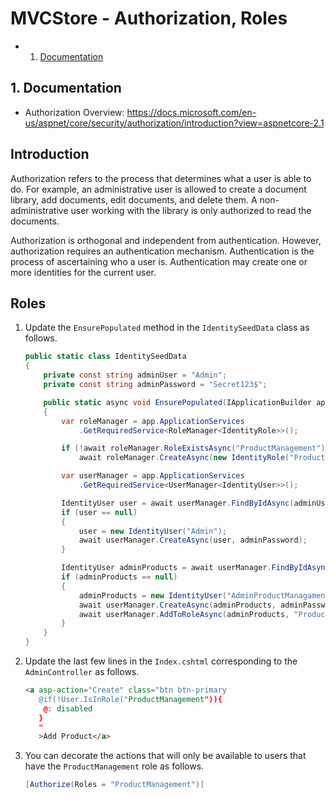 # MVCStore - Authorization, Roles

<!-- vscode-markdown-toc -->
* 1. [Documentation](#Documentation)

<!-- vscode-markdown-toc-config
	numbering=true
	autoSave=true
	/vscode-markdown-toc-config -->
<!-- /vscode-markdown-toc -->

##  1. <a name='Documentation'></a>Documentation
- Authorization Overview: https://docs.microsoft.com/en-us/aspnet/core/security/authorization/introduction?view=aspnetcore-2.1

## Introduction
Authorization refers to the process that determines what a user is able to do. For example, an administrative user is allowed to create a document library, add documents, edit documents, and delete them. A non-administrative user working with the library is only authorized to read the documents.

Authorization is orthogonal and independent from authentication. However, authorization requires an authentication mechanism. Authentication is the process of ascertaining who a user is. Authentication may create one or more identities for the current user.

## Roles

1. Update the `EnsurePopulated` method in the `IdentitySeedData` class as follows.

	```C#
	public static class IdentitySeedData
	{
		private const string adminUser = "Admin";
		private const string adminPassword = "Secret123$";

		public static async void EnsurePopulated(IApplicationBuilder app)
		{
			var roleManager = app.ApplicationServices
				.GetRequiredService<RoleManager<IdentityRole>>();

			if (!await roleManager.RoleExistsAsync("ProductManagement"))
				await roleManager.CreateAsync(new IdentityRole("ProductManagement"));

			var userManager = app.ApplicationServices
				.GetRequiredService<UserManager<IdentityUser>>();

			IdentityUser user = await userManager.FindByIdAsync(adminUser);
			if (user == null)
			{
				user = new IdentityUser("Admin");
				await userManager.CreateAsync(user, adminPassword);
			}

			IdentityUser adminProducts = await userManager.FindByIdAsync("AdminProductManagament");
			if (adminProducts == null)
			{
				adminProducts = new IdentityUser("AdminProductManagament");
				await userManager.CreateAsync(adminProducts, adminPassword);
				await userManager.AddToRoleAsync(adminProducts, "ProductManagement");
			}
		}
	}
	```

2. Update the last few lines in the `Index.cshtml` corresponding to the `AdminController` as follows.

	```HTML
	<a asp-action="Create" class="btn btn-primary
	   @if(!User.IsInRole("ProductManagement")){
		@: disabled
	   }
	   "
	   >Add Product</a>
	```

3. You can decorate the actions that will only be available to users that have the `ProductManagement` role as follows.

	```C#
	[Authorize(Roles = "ProductManagement")]
	```